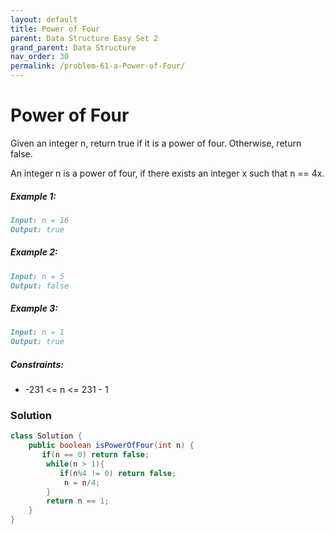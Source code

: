 ```yaml
---
layout: default
title: Power of Four
parent: Data Structure Easy Set 2
grand_parent: Data Structure
nav_order: 30
permalink: /problem-61-a-Power-of-Four/
---
```

# Power of Four
Given an integer n, return true if it is a power of four. Otherwise, return false.

An integer n is a power of four, if there exists an integer x such that n == 4x.

##### Example 1:
```markdown
Input: n = 16
Output: true
```
##### Example 2:
```markdown
Input: n = 5
Output: false
```
##### Example 3:
```markdown
Input: n = 1
Output: true
```
##### Constraints:
* -231 <= n <= 231 - 1

### Solution
```java
class Solution {
    public boolean isPowerOfFour(int n) {
       if(n == 0) return false;
        while(n > 1){
           if(n%4 != 0) return false;
            n = n/4;
        }
        return n == 1;
    }
}
```